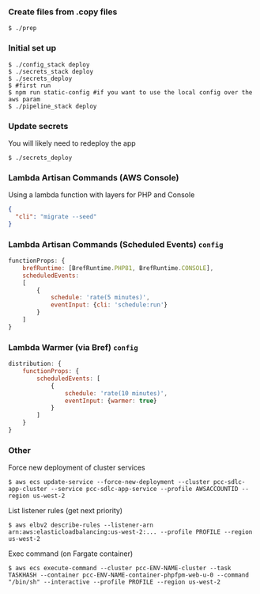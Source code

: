 ### Create files from .copy files

```shell
$ ./prep
```

### Initial set up

```shell
$ ./config_stack deploy
$ ./secrets_stack deploy
$ ./secrets_deploy
$ #first run
$ npm run static-config #if you want to use the local config over the aws param
$ ./pipeline_stack deploy
```

### Update secrets

You will likely need to redeploy the app

```shell
$ ./secrets_deploy
```

### Lambda Artisan Commands (AWS Console)

Using a lambda function with layers for PHP and Console

```json
{
  "cli": "migrate --seed"
}
```

### Lambda Artisan Commands (Scheduled Events) `config`

```js
functionProps: {
    brefRuntime: [BrefRuntime.PHP81, BrefRuntime.CONSOLE],
    scheduledEvents:
    [
        {
            schedule: 'rate(5 minutes)',
            eventInput: {cli: 'schedule:run'}
        }
    ]
}
```

### Lambda Warmer (via Bref) `config`

```js
distribution: {
    functionProps: {
        scheduledEvents: [
            {
                schedule: 'rate(10 minutes)',
                eventInput: {warmer: true}
            }
        ]
    }
}
```

### Other

Force new deployment of cluster services

```shell
$ aws ecs update-service --force-new-deployment --cluster pcc-sdlc-app-cluster --service pcc-sdlc-app-service --profile AWSACCOUNTID --region us-west-2
```

List listener rules (get next priority)

```shell
$ aws elbv2 describe-rules --listener-arn arn:aws:elasticloadbalancing:us-west-2:... --profile PROFILE --region us-west-2
```

Exec command (on Fargate container)

```shell
$ aws ecs execute-command --cluster pcc-ENV-NAME-cluster --task TASKHASH --container pcc-ENV-NAME-container-phpfpm-web-u-0 --command "/bin/sh" --interactive --profile PROFILE --region us-west-2
```